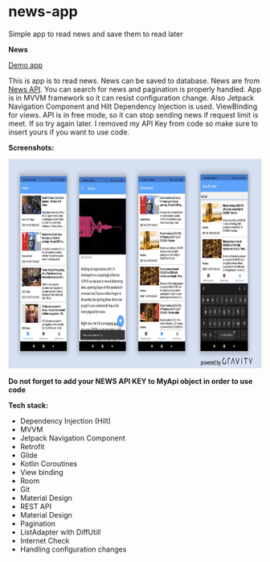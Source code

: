 # news-app
Simple app to read news and save them to read later 

**News**

<a href="https://github.com/raheemadamboev/news-app/blob/master/app-debug.apk">Demo app</a>

This is app is to read news. News can be saved to database. News are from <a href="https://newsapi.org/">News API</a>. You can search for news and pagination is properly handled. App is in MVVM framework so it can resist configuration change. Also Jetpack Navigation Component and Hilt Dependency Injection is used. ViewBinding for views. 
API is in free mode, so it can stop sending news if request limit is meet. If so try again later. I removed my API Key from code so make sure to insert yours if you want to use code.

**Screenshots:**

<img src="https://github.com/raheemadamboev/news-app/blob/master/News.jpg" alt="Italian Trulli" width="869" height="416">

**Do not forget to add your NEWS API KEY to MyApi object in order to use code**

**Tech stack:**

- Dependency Injection (Hilt)
- MVVM
- Jetpack Navigation Component
- Retrofit
- Glide
- Kotlin Coroutines
- View binding
- Room
- Git
- Material Design
- REST API
- Material Design
- Pagination
- ListAdapter with DiffUtill
- Internet Check
- Handling configuration changes
